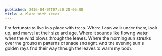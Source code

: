 ```yaml
---
published: 2016-04-04T07:50:20-05:00
title: A Place With Trees
---
```

I'm fortunate to live in a place with trees. Where I can walk under them, look up, and marvel at their size and age. Where it sounds like flowing water when the wind blows through the leaves. Where the morning sun streaks over the ground in patterns of shade and light. And the evening sun's golden rays find their way through the leaves to warm my body.